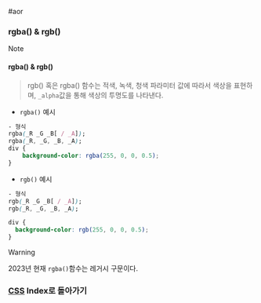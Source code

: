 #aor 
### rgba() & rgb()
>[!note]
>#### rgba() & rgb()
>
>>rgb() 혹은 rgba() 함수는 적색, 녹색, 청색 파라미터 값에 따라서 색상을 표현하며, `_alpha`값을 통해 색상의 투명도를 나타낸다.

- `rgba()` 예시
```CSS
- 형식
rgba(_R _G _B[ / _A]);
rgba(_R, _G, _B, _A);
div {
	background-color: rgba(255, 0, 0, 0.5);
}
```

- `rgb()` 예시
```css
- 형식
rgb(_R _G _B[ / _A]);
rgb(_R, _G, _B, _A);

div {
  background-color: rgb(255, 0, 0, 0.5);
}
```

>[!warning]
>2023년 현재 `rgba()`함수는 레거시 구문이다.
### [CSS](../../../Dev-Index/CSS.md) Index로 돌아가기